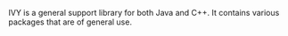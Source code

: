 IVY is a general support library for both Java and C++.  It contains various
packages that are of general use.

